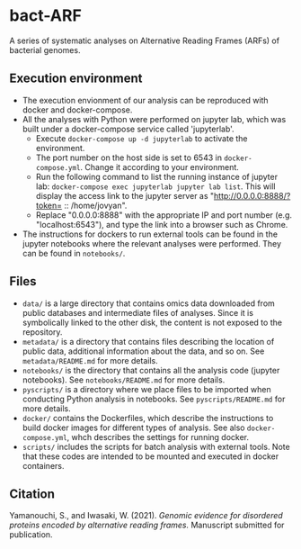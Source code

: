 # bact-ARF

A series of systematic analyses on Alternative Reading Frames (ARFs) of bacterial genomes.

## Execution environment

- The execution envionment of our analysis can be reproduced with docker and docker-compose.
- All the analyses with Python were performed on jupyter lab, which was built under a docker-compose service called 'jupyterlab'.
  - Execute `docker-compose up -d jupyterlab` to activate the environment.
  - The port number on the host side is set to 6543 in `docker-compose.yml`. Change it according to your environment.
  - Run the following command to list the running instance of jupyter lab: `docker-compose exec jupyterlab jupyter lab list`. This will display the access link to the jupyter server as "http://0.0.0.0:8888/?token=<access token> :: /home/jovyan".
  - Replace "0.0.0.0:8888" with the appropriate IP and port number (e.g. "localhost:6543"), and type the link into a browser such as Chrome.
- The instructions for dockers to run external tools can be found in the jupyter notebooks where the relevant analyses were performed. They can be found in `notebooks/`.

## Files

- `data/` is a large directory that contains omics data downloaded from public databases and intermediate files of analyses. Since it is symbolically linked to the other disk, the content is not exposed to the repository.
- `metadata/` is a directory that contains files describing the location of public data, additional information about the data, and so on. See `metadata/README.md` for more details.
- `notebooks/` is the directory that contains all the analysis code (jupyter notebooks). See `notebooks/README.md` for more details.
- `pyscripts/` is a directory where we place files to be imported when conducting Python analysis in notebooks. See `pyscripts/README.md` for more details.
- `docker/` contains the Dockerfiles, which describe the instructions to build docker images for different types of analysis. See also `docker-compose.yml`, whch describes the settings for running docker.
- `scripts/` includes the scripts for batch analysis with external tools. Note that these codes are intended to be mounted and executed in docker containers.


## Citation

Yamanouchi, S., and Iwasaki, W. (2021). *Genomic evidence for disordered proteins encoded by alternative reading frames.* Manuscript submitted for publication.

